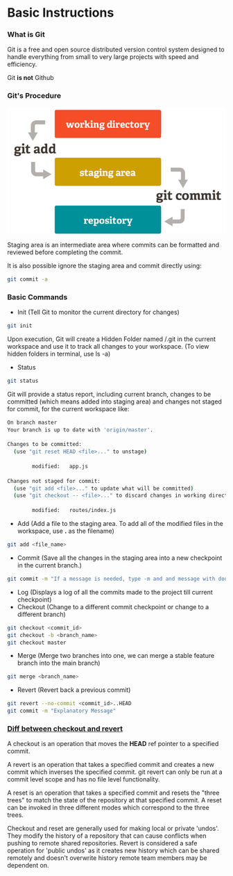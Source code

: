 # Basic Instructions

### What is Git

Git is a free and open source distributed version control system designed to handle everything from small to very large projects with speed and efficiency.

Git **is not** Github

### Git's Procedure

![](../.gitbook/assets/index1-2x.png)

Staging area is an intermediate area where commits can be formatted and reviewed before completing the commit.

It is also possible ignore the staging area and commit directly using:

```bash
git commit -a
```

### Basic Commands

* Init \(Tell Git to monitor the current directory for changes\)

```bash
git init
```

Upon execution, Git will create a Hidden Folder named /.git in the current workspace and use it to track all changes to your workspace. \(To view hidden folders in terminal, use ls -a\)

* Status

```bash
git status
```

Git will provide a status report, including current branch, changes to be committed \(which means added  into staging area\) and changes not staged for commit, for the current workspace like:

```bash
On branch master
Your branch is up to date with 'origin/master'.

Changes to be committed:
  (use "git reset HEAD <file>..." to unstage)

        modified:   app.js

Changes not staged for commit:
  (use "git add <file>..." to update what will be committed)
  (use "git checkout -- <file>..." to discard changes in working directory)

        modified:   routes/index.js
```

* Add \(Add a file to the staging area. To add all of the modified files in the workspace, use **.** as the filename\)

```bash
git add <file_name>
```

* Commit \(Save all the changes in the staging area into a new checkpoint in the current branch.\)

```bash
git commit -m "If a message is needed, type -m and and message with double quotes like this"
```

* Log \(Displays a log of all the commits made to the project till current checkpoint\)
* Checkout \(Change to a different commit checkpoint or change to a different branch\)

```bash
git checkout <commit_id>
git checkout -b <branch_name>
git checkout master
```

* Merge \(Merge two branches into one, we can merge a stable feature branch into the main branch\)

```bash
git merge <branch_name>
```

* Revert \(Revert back a previous commit\)

```bash
git revert --no-commit <commit_id>..HEAD
git commit -m "Explanatory Message"
```

### [Diff between checkout and revert](https://www.atlassian.com/git/tutorials/resetting-checking-out-and-reverting)

A checkout is an operation that moves the **HEAD** ref pointer to a specified commit. 

A revert is an operation that takes a specified commit and creates a new commit which inverses the specified commit. git revert can only be run at a commit level scope and has no file level functionality.

A reset is an operation that takes a specified commit and resets the "three trees" to match the state of the repository at that specified commit. A reset can be invoked in three different modes which correspond to the three trees.

Checkout and reset are generally used for making local or private 'undos'. They modify the history of a repository that can cause conflicts when pushing to remote shared repositories. Revert is considered a safe operation for 'public undos' as it creates new history which can be shared remotely and doesn't overwrite history remote team members may be dependent on.

